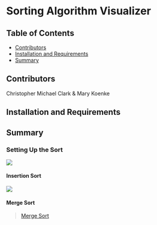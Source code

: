 # Sorting Algorithm Visualizer

## Table of Contents
* [Contributors](#contributors)
* [Installation and Requirements](#requirements)
* [Summary](#summary)

## Contributors
Christopher Michael Clark   &   Mary Koenke

## Installation and Requirements

## Summary

### Setting Up the Sort
<!-- <img src="./src/images/SetUp.gif" /> -->
<img src="https://i.imgur.com/ldcJl1D.mp4">

#### Insertion Sort
<!-- <img src="./src/images/InsertionSortRM.gif" /> -->
<img src="https://i.imgur.com/oXgtcmR.mp4" />

#### Merge Sort
<!-- <img src="./src/images/MergeSortRM.gif" /> -->
<!-- <img src="https://i.imgur.com/pd9Dn3P.mp4" /> -->
<blockquote class="imgur-embed-pub" lang="en" data-id="a/4UCEeQ6"  ><a href="//imgur.com/a/4UCEeQ6">Merge Sort</a></blockquote><script async src="//s.imgur.com/min/embed.js" charset="utf-8"></script>


